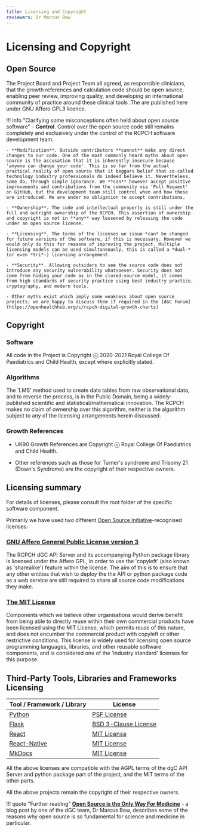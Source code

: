 ```yaml
---
title: Licensing and Copyright
reviewers: Dr Marcus Baw
---
```


# Licensing and Copyright

## Open Source

The Project Board and Project Team all agreed, as responsible clinicians, that the growth references and calculation code should be open source, enabling peer review, improving quality, and developing an international community of practice around these clinical tools .The are published here under GNU Affero GPL3 licence.

!!! info "Clarifying some misconceptions often held about open source software"
    - **Control**. Control over the open source code still remains completely and exclusively under the control of the RCPCH software development team.

    - **Modification**. Outside contributors **cannot** make any direct changes to our code. One of the most commonly heard myths about open source is the accusation that it is inherently insecure because 'anyone can change your code'. This is so far from the actual practical reality of open source that it beggars belief that so-called technology industry professionals do indeed believe it. Nevertheless, some do, through simple ignorance. We **can** however accept positive improvements and contributions from the community via 'Pull Request' on GitHub, but the development team still control when and how these are introduced. We are under no obligation to accept contributions.

    - **Ownership**. The code and intellectual property is still under the full and outright ownership of the RCPCH. This assertion of ownership and copyright is not in **any** way lessened by releasing the code under an open source license.

    - **Licensing**. The terms of the licenses we issue *can* be changed for future versions of the software, if this is necessary. However we would only do this for reasons of improving the project. Multiple licensing models can be used simultaneously, this is called a *dual-* (or even *tri*-) licensing arrangement.

    - **Security**. Allowing outsiders to see the source code does not introduce any security vulnerability whatsoever. Security does not come from hiding your code as in the closed-source model, it comes from high standards of security practice using best industry practice, cryptography, and modern tools.

    - Other myths exist which imply some weakness about open source projects; we are happy to discuss them if required in the [dGC Forum](https://openhealthhub.org/c/rcpch-digital-growth-charts)

## Copyright

### Software

All code in the Project is Copyright ⓒ 2020-2021 Royal College Of Paediatrics and Child Health, except where explicitly stated.

### Algorithms

The 'LMS' method used to create data tables from raw observational data, and to reverse the process, is in the Public Domain, being a widely-published scientific and statistical/mathematical innovation. The RCPCH makes no claim of ownership over this algorithm, neither is the algorithm subject to any of the licensing arrangements herein discussed.

### Growth References

* UK90 Growth References are Copyright ⓒ Royal College Of Paediatrics and Child Health.

* Other references such as those for Turner's syndrome and Trisomy 21 (Down's Syndrome) are the copyright of their respective owners.

## Licensing summary

For details of licenses, please consult the root folder of the specific software component.

Primarily we have used two different [Open Source Initiative](https://opensource.org/)-recognised licenses:

### [GNU Affero General Public License version 3](https://opensource.org/licenses/AGPL-3.0)

The RCPCH dGC API Server and its accompanying Python package library is licensed under the Affero GPL, in order to use the 'copyleft' (also known as 'sharealike') feature within the license. The aim of this is to ensure that any other entities that wish to deploy the the API or python package code as a web service are still required to share all source code modifications they make.

### [The MIT License](https://opensource.org/licenses/MIT)

Components which we believe other organisations would derive benefit from being able to directly reuse within their own commercial products have been licensed using the MIT License, which permits reuse of this nature, and does not encumber the commercial product with copyleft or other restrictive conditions. This license is widely used for licensing open source programming languages, libraries, and other reusable software components, and is considered one of the 'industry standard' licenses for this purpose.

## Third-Party Tools, Libraries and Frameworks Licensing

| Tool / Framework / Library                                                       | License                                                                     |
| -------------------------------------------------------------------------------- | --------------------------------------------------------------------------- |
| [Python](https://github.com/python/cpython/blob/master/LICENSE)                  | [PSF License](https://directory.fsf.org/wiki/License:Python-2.0.1)          |
| [Flask](https://github.com/opentracing-contrib/python-flask/blob/master/LICENSE) | [BSD 3-Clause License](https://directory.fsf.org/wiki/License:BSD-3-Clause) |
| [React](https://github.com/facebook/react/blob/master/LICENSE)                   | [MIT License](https://directory.fsf.org/wiki/License:Expat)                 |
| [React-Native](https://github.com/facebook/react-native/blob/master/LICENSE)     | [MIT License](https://directory.fsf.org/wiki/License:Expat)                 |
| [MkDocs](https://github.com/squidfunk/mkdocs-material/blob/master/LICENSE)       | [MIT License](https://directory.fsf.org/wiki/License:Expat)                 |

All the above licenses are compatible with the AGPL terms of the dgC API Server and python package part of the project, and the MIT terms of the other parts.

All the above projects remain the copyright of their respective owners.

!!! quote "Further reading"
    **[Open Source is the Only Way For Medicine](https://medium.com/@marcus_baw/open-source-is-the-only-way-for-medicine-9e698de0447e)** - a blog post by one of the dGC team, Dr Marcus Baw, describes some of the reasons why open source is so fundamental for science and medicine in particular.
    
